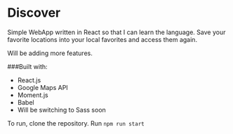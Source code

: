 # Discover
Simple WebApp written in React so that I can learn the language.
Save your favorite locations into your local favorites and access them again.

Will be adding more features.

###Built with:
  * React.js
  * Google Maps API
  * Moment.js
  * Babel
  * Will be switching to Sass soon

To run, clone the repository.
Run `npm run start`
